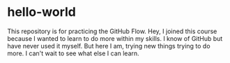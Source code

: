 # hello-world
This repository is for practicing the GitHub Flow.
Hey, I joined this course because I wanted to learn to do more within my skills. I know of GitHub but have never used it myself. But here I am, trying new things trying to do more. I can't wait to see what else I can learn.
